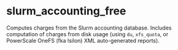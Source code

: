 # slurm_accounting_free
Computes charges from the Slurm accounting database. Includes computation of charges from disk usage (using `du`, `xfs_quota`, or PowerScale OneFS (fka Isilon) XML auto-generated reports).

